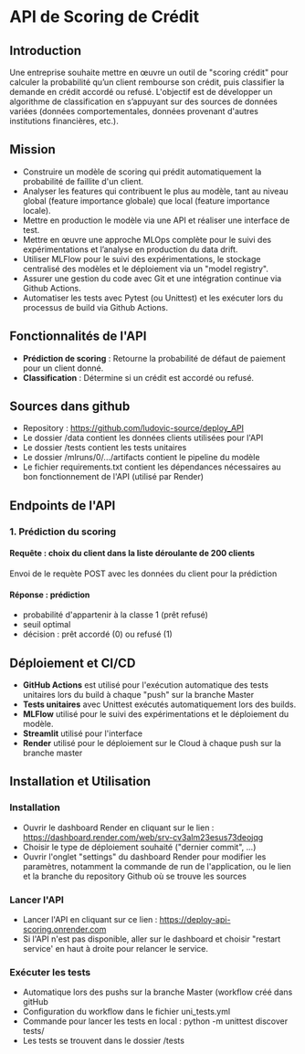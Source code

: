 # API de Scoring de Crédit

## Introduction

Une entreprise souhaite mettre en œuvre un outil de "scoring crédit" pour calculer la probabilité qu’un client rembourse son crédit, puis classifier la demande en crédit accordé ou refusé. L'objectif est de développer un algorithme de classification en s’appuyant sur des sources de données variées (données comportementales, données provenant d'autres institutions financières, etc.).

## Mission

- Construire un modèle de scoring qui prédit automatiquement la probabilité de faillite d'un client.
- Analyser les features qui contribuent le plus au modèle, tant au niveau global (feature importance globale) que local (feature importance locale).
- Mettre en production le modèle via une API et réaliser une interface de test.
- Mettre en œuvre une approche MLOps complète pour le suivi des expérimentations et l’analyse en production du data drift.
- Utiliser MLFlow pour le suivi des expérimentations, le stockage centralisé des modèles et le déploiement via un "model registry".
- Assurer une gestion du code avec Git et une intégration continue via Github Actions.
- Automatiser les tests avec Pytest (ou Unittest) et les exécuter lors du processus de build via Github Actions.

## Fonctionnalités de l'API

- **Prédiction de scoring** : Retourne la probabilité de défaut de paiement pour un client donné.
- **Classification** : Détermine si un crédit est accordé ou refusé.

## Sources dans github

- Repository : https://github.com/ludovic-source/deploy_API
- Le dossier /data contient les données clients utilisées pour l'API
- Le dossier /tests contient les tests unitaires
- Le dossier /mlruns/0/.../artifacts contient le pipeline du modèle
- Le fichier requirements.txt contient les dépendances nécessaires au bon fonctionnement de l'API (utilisé par Render)

## Endpoints de l'API

### 1. Prédiction du scoring

#### Requête : choix du client dans la liste déroulante de 200 clients

Envoi de le requète POST avec les données du client pour la prédiction

#### Réponse : prédiction

- probabilité d'appartenir à la classe 1 (prêt refusé)
- seuil optimal
- décision : prêt accordé (0) ou refusé (1)

## Déploiement et CI/CD

- **GitHub Actions** est utilisé pour l'exécution automatique des tests unitaires lors du build à chaque "push" sur la branche Master
- **Tests unitaires** avec Unittest exécutés automatiquement lors des builds.
- **MLFlow** utilisé pour le suivi des expérimentations et le déploiement du modèle.
- **Streamlit** utilisé pour l'interface
- **Render** utilisé pour le déploiement sur le Cloud à chaque push sur la branche master

## Installation et Utilisation

### Installation

- Ouvrir le dashboard Render en cliquant sur le lien : https://dashboard.render.com/web/srv-cv3alm23esus73deojqg
- Choisir le type de déploiement souhaité ("dernier commit", ...)
- Ouvrir l'onglet "settings" du dashboard Render pour modifier les paramètres, notamment la commande de run de l'application, ou le lien et la branche du repository Github où se trouve les sources

### Lancer l'API

- Lancer l'API en cliquant sur ce lien : https://deploy-api-scoring.onrender.com
- Si l'API n'est pas disponible, aller sur le dashboard et choisir "restart service' en haut à droite pour relancer le service.

### Exécuter les tests

- Automatique lors des pushs sur la branche Master (workflow créé dans gitHub
- Configuration du workflow dans le fichier uni_tests.yml
- Commande pour lancer les tests en local : python -m unittest discover tests/
- Les tests se trouvent dans le dossier /tests